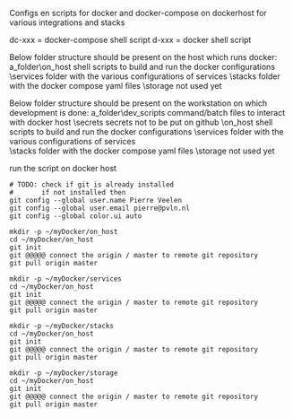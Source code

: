 Configs en scripts for docker and docker-compose on dockerhost for various integrations and stacks

dc-xxx = docker-compose shell script
d-xxx  = docker shell script

Below folder structure should be present on the host which runs docker:
a_folder\on_host     shell scripts to build and run the docker configurations
	 \services    folder with the various configurations of services
	 \stacks      folder with the docker compose yaml files
	 \storage     not used yet

Below folder structure should be present on the workstation on which development is done:
a_folder\dev_scripts command/batch files to interact with docker host
        \secrets     secrets not to be put on github
        \on_host     shell scripts to build and run the docker configurations
        \services    folder with the various configurations of services    
		\stacks      folder with the docker compose yaml files
		\storage     not used yet

run the script on docker host

```shell
# TODO: check if git is already installed
#       if not installed then
git config --global user.name Pierre Veelen
git config --global user.email pierre@pvln.nl
git config --global color.ui auto

mkdir -p ~/myDocker/on_host
cd ~/myDocker/on_host
git init
git @@@@@ connect the origin / master to remote git repository
git pull origin master

mkdir -p ~/myDocker/services
cd ~/myDocker/on_host
git init
git @@@@@ connect the origin / master to remote git repository
git pull origin master

mkdir -p ~/myDocker/stacks
cd ~/myDocker/on_host
git init
git @@@@@ connect the origin / master to remote git repository
git pull origin master

mkdir -p ~/myDocker/storage
cd ~/myDocker/on_host
git init
git @@@@@ connect the origin / master to remote git repository
git pull origin master

````

